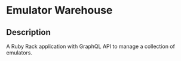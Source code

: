 # Emulator Warehouse

## Description
A Ruby Rack application with GraphQL API to manage a collection of emulators.
